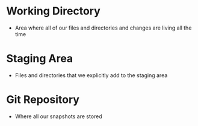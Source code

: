 # Working Directory
- Area where all of our files and directories and changes are living all the time

# Staging Area
- Files and directories that we explicitly add to the staging area

# Git Repository
- Where all our snapshots are stored
